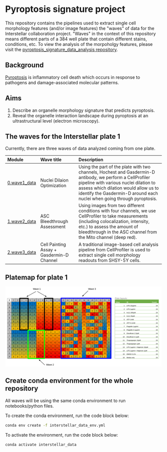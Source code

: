 # Pyroptosis signature project 

This repository contains the pipelines used to extract single cell morphology features (and/or image features) the "waves" of data for the Interstellar collaboration project.
"Waves" in the context of this repository means different parts of a 384 well plate that contain different stains, conditions, etc.
To view the analysis of the morpoholgy features, please visit the [pyroptosis_signature_data_analysis repository](https://github.com/WayScience/pyroptosis_signature_data_analysis).

## Background

[Pyroptosis](https://www.nature.com/articles/nrmicro2070) is inflammatory cell death which occurs in response to pathogens and damage-associated molecular patterns.

## Aims

1. Describe an organelle morphology signature that predicts pyroptosis.
2. Reveal the organelle interaction landscape during pyroptosis at an ultrastructural level (electron microscopy).

## The waves for the Interstellar plate 1

Currently, there are three waves of data analyzed coming from one plate.

| Module | Wave title | Description |
| :---- | :----- | :---------- |
| [0.wave1_data](0.wave1_data/) | Nuclei Dilaion Optimization | Using the part of the plate with two channels, Hochest and Gasdermin-D antibody, we perform a CellProfiler pipeline with various nuclei dilation to assess which dilation would allow us to identify the Gasdermin-D around each nuclei when going through pyroptosis. |
| [1.wave2_data](1.wave2_data/) | ASC Bleedthrough Assessment | Using images from two different conditions with four channels, we use CellProfiler to take measurements (including colocalization, intensity, etc.) to assess the amount of bleedthrough in the ASC channel from the Mito channel (deep red). |
| [2.wave3_data](2.wave3_data/) | Cell Painting Assay + Gasdermin-D Channel | A traditional image-based cell analysis pipeline from CellProfiler is used to extract single cell morphology readouts from SHSY-5Y cells. |

## Platemap for plate 1

![platemap_plate1](figures/platemap_plate1.png)

## Create conda environment for the whole repository

All waves will be using the same conda environment to run notebooks/python files.

To create the conda environment, run the code block below:

```bash
conda env create -f interstellar_data_env.yml
```

To activate the environment, run the code block below:

```bash
conda activate interstellar_data
```
